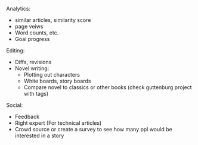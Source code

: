 Analytics:
- similar articles, similarity score
- page veiws
- Word counts, etc.
- Goal progress

Editing:
- Diffs, revisions
- Novel writing:
  - Plotting out characters
  - White boards, story boards 
  - Compare novel to classics or other books (check guttenburg project with tags)
  

Social:
- Feedback
- Right expert (For technical articles)
- Crowd source or create a survey to see how many ppl would be interested in a story

